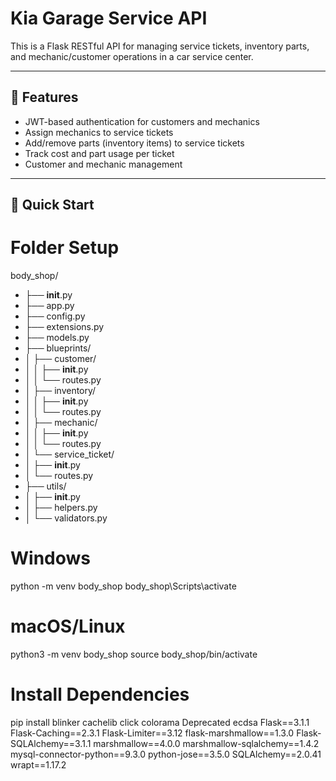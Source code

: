 # Kia Garage Service API

This is a Flask RESTful API for managing service tickets, inventory parts, and mechanic/customer operations in a car service center.

---

## 🔧 Features

- JWT-based authentication for customers and mechanics
- Assign mechanics to service tickets
- Add/remove parts (inventory items) to service tickets
- Track cost and part usage per ticket
- Customer and mechanic management

---

## 🚀 Quick Start

# Folder Setup

body_shop/
- ├── __init__.py
- ├── app.py
- ├── config.py
- ├── extensions.py
- ├── models.py
- ├── blueprints/
- │   ├── customer/
- │   │   ├── __init__.py
- │   │   └── routes.py
- │   ├── inventory/
- │   │   ├── __init__.py
- │   │   └── routes.py
- │   ├── mechanic/
- │   │   ├── __init__.py
- │   │   └── routes.py
- │   └── service_ticket/
- │       ├── __init__.py
- │       └── routes.py
- ├── utils/
- │   ├── __init__.py
- │   ├── helpers.py
- │   └── validators.py

# Windows
python -m venv body_shop
body_shop\Scripts\activate

# macOS/Linux
python3 -m venv body_shop
source body_shop/bin/activate

# Install Dependencies
pip install blinker cachelib click colorama Deprecated ecdsa Flask==3.1.1 Flask-Caching==2.3.1 Flask-Limiter==3.12 flask-marshmallow==1.3.0 Flask-SQLAlchemy==3.1.1 marshmallow==4.0.0 marshmallow-sqlalchemy==1.4.2 mysql-connector-python==9.3.0 python-jose==3.5.0 SQLAlchemy==2.0.41 wrapt==1.17.2
